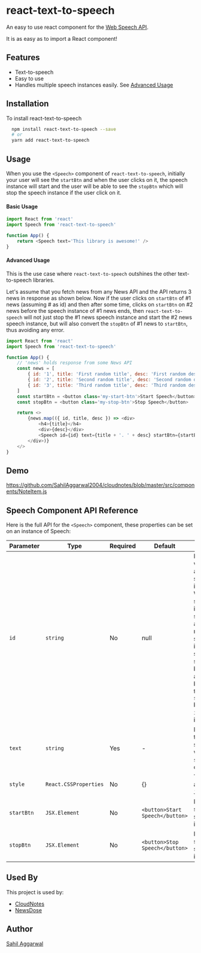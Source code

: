 # react-text-to-speech

An easy to use react component for the [Web Speech API](https://developer.mozilla.org/en-US/docs/Web/API/Web_Speech_API).

It is as easy as to import a React component!

## Features

- Text-to-speech
- Easy to use
- Handles multiple speech instances easily. See [Advanced Usage](#Advanced-Usage)


## Installation

To install react-text-to-speech

```bash
  npm install react-text-to-speech --save
  # or
  yarn add react-text-to-speech
```

## Usage

When you use the `<Speech>` component of `react-text-to-speech`, initially your user will see the `startBtn` and when the user clicks on it, the speech instance will start and the user will be able to see the `stopBtn` which will stop the speech instance if the user click on it.

#### Basic Usage
```javascript
import React from 'react'
import Speech from 'react-text-to-speech'

function App() {
    return <Speech text='This library is awesome!' />
}
```

#### Advanced Usage

This is the use case where `react-text-to-speech` outshines the other text-to-speech libraries.

Let's assume that you fetch news from any News API and the API returns 3 news in response as shown below. Now if the user clicks on `startBtn` of #1 news (assuming # as id) and then after some time, clicks on `startBtn` on #2 news before the speech instance of #1 news ends, then `react-text-to-speech` will not just stop the #1 news speech instance and start the #2 news speech instance, but will also convert the `stopBtn` of #1 news to `startBtn`, thus avoiding any error.

```javascript
import React from 'react'
import Speech from 'react-text-to-speech'

function App() {
    // 'news' holds response from some News API
    const news = [
        { id: '1', title: 'First random title', desc: 'First random description' },
        { id: '2', title: 'Second random title', desc: 'Second random description' },
        { id: '3', title: 'Third random title', desc: 'Third random description' },
    ]
    const startBtn = <button class='my-start-btn'>Start Speech</button>
    const stopBtn = <button class='my-stop-btn'>Stop Speech</button>

    return <>
        {news.map(({ id, title, desc }) => <div>
            <h4>{title}</h4>
            <div>{desc}</div>
            <Speech id={id} text={title + '. ' + desc} startBtn={startBtn} stopBtn={stopBtn} />
        </div>)}
    </>
}
```
## Demo

https://github.com/SahilAggarwal2004/cloudnotes/blob/master/src/components/NoteItem.js


## Speech Component API Reference

Here is the full API for the `<Speech>` component, these properties can be set on an instance of Speech:

| Parameter  | Type                  | Required | Default                         | Description                                                                                                                                                                                                                                  |
| -          | -                     | -        | -                               | -                                                                                                                                                                                                                                            |
| `id`       | `string`              | No       | null                          | Required when there are multiple speech instances. When a speech instance is started, the already running speech instance will stop and the speech button will automatically be changed to the `startBtn` based on the `id` of the instance. |
| `text`     | `string`              | Yes      | -                               | It contains the text to be spoken when `startBtn` is clicked.                                                                                                                                                                                |
| `style`    | `React.CSSProperties` | No       | {}                              | The style attribute of `JSX.Element`.                                                                                                                                                                                                        |
| `startBtn` | `JSX.Element`         | No       | `<button>Start Speech</button>` | Button to start the speech instance.                                                                                                                                                                                                         |
| `stopBtn`  | `JSX.Element`         | No       | `<button>Stop Speech</button>`  | Button to stop the speech instance.                                                                                                                                                                                                          |

## Used By

This project is used by:

- [CloudNotes](https://cloudnotesweb.netlify.app/)
- [NewsDose](https://newsdoseweb.netlify.app/)


## Author

[Sahil Aggarwal](https://www.github.com/SahilAggarwal2004)